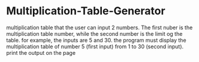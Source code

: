 # Multiplication-Table-Generator
 multiplication table that the user can input 2 numbers. The first nuber is the multiplication table number, while the second number is the limit og the table. for example, the inputs are 5 and 30. the program must display the multiplication table of number 5 (first input) from 1 to 30 (second input). print the output on the page 
